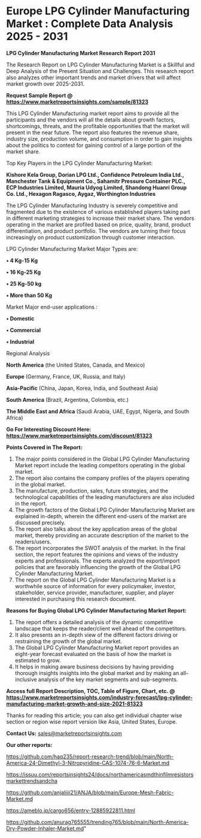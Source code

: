# Europe LPG Cylinder Manufacturing Market : Complete Data Analysis 2025 - 2031

<strong>LPG Cylinder Manufacturing Market Research Report 2031</strong>

The Research Report on LPG Cylinder Manufacturing Market is a Skillful and Deep Analysis of the Present Situation and Challenges. This research report also analyzes other important trends and market drivers that will affect market growth over 2025-2031.

<strong>Request Sample Report @ <a href=https://www.marketreportsinsights.com/sample/81323>https://www.marketreportsinsights.com/sample/81323</a></strong>

This LPG Cylinder Manufacturing market report aims to provide all the participants and the vendors will all the details about growth factors, shortcomings, threats, and the profitable opportunities that the market will present in the near future. The report also features the revenue share, industry size, production volume, and consumption in order to gain insights about the politics to contest for gaining control of a large portion of the market share.

Top Key Players in the LPG Cylinder Manufacturing Market:

<strong>Kishore Kela Group, Dorian LPG Ltd., Confidence Petroleum India Ltd., Manchester Tank & Equipment Co., Sahamitr Pressure Container PLC., ECP Industries Limited, Mauria Udyog Limited, Shandong Huanri Group Co. Ltd., Hexagon Ragasco, Aygaz, Worthington Industries</strong>

The LPG Cylinder Manufacturing Industry is severely competitive and fragmented due to the existence of various established players taking part in different marketing strategies to increase their market share. The vendors operating in the market are profiled based on price, quality, brand, product differentiation, and product portfolio. The vendors are turning their focus increasingly on product customization through customer interaction.

LPG Cylinder Manufacturing Market Major Types are:

<strong>• 4 Kg-15 Kg

• 16 Kg-25 Kg

• 25 Kg-50 kg

• More than 50 Kg</strong>

Market Major end-user applications :

<strong>• Domestic

• Commercial

• Industrial</strong>

Regional Analysis

</u><strong><b>North America</b></strong> (the United States, Canada, and Mexico)

<strong><b>Europe </b></strong>(Germany, France, UK, Russia, and Italy)

<strong><b>Asia-Pacific</b></strong> (China, Japan, Korea, India, and Southeast Asia)

<strong><b>South America</b></strong> (Brazil, Argentina, Colombia, etc.)

<strong><b>The Middle East and Africa</b></strong> (Saudi Arabia, UAE, Egypt, Nigeria, and South Africa)

<strong>Go For Interesting Discount Here: <a href=https://www.marketreportsinsights.com/discount/81323>https://www.marketreportsinsights.com/discount/81323</a></strong>

<strong>Points Covered in The Report:</strong>
<ol>
  <li>The major points considered in the Global LPG Cylinder Manufacturing Market report include the leading competitors operating in the global market.</li>
  <li>The report also contains the company profiles of the players operating in the global market.</li>
  <li>The manufacture, production, sales, future strategies, and the technological capabilities of the leading manufacturers are also included in the report.</li>
  <li>The growth factors of the Global LPG Cylinder Manufacturing Market are explained in-depth, wherein the different end-users of the market are discussed precisely.</li>
  <li>The report also talks about the key application areas of the global market, thereby providing an accurate description of the market to the readers/users.</li>
  <li>The report incorporates the SWOT analysis of the market. In the final section, the report features the opinions and views of the industry experts and professionals. The experts analyzed the export/import policies that are favorably influencing the growth of the Global LPG Cylinder Manufacturing Market.</li>
  <li>The report on the Global LPG Cylinder Manufacturing Market is a worthwhile source of information for every policymaker, investor, stakeholder, service provider, manufacturer, supplier, and player interested in purchasing this research document.</li>
</ol>
<strong>Reasons for Buying Global LPG Cylinder Manufacturing Market Report:</strong>

<ol>
  <li>The report offers a detailed analysis of the dynamic competitive landscape that keeps the reader/client well ahead of the competitors.</li>
  <li>It also presents an in-depth view of the different factors driving or restraining the growth of the global market.</li>
  <li>The Global LPG Cylinder Manufacturing Market report provides an eight-year forecast evaluated on the basis of how the market is estimated to grow.</li>
  <li>It helps in making aware business decisions by having providing thorough insights insights into the global market and by making an all-inclusive analysis of the key market segments and sub-segments.</li>
</ol>
<strong>Access full Report Description, TOC, Table of Figure, Chart, etc. @ <a href=https://www.marketreportsinsights.com/industry-forecast/lpg-cylinder-manufacturing-market-growth-and-size-2021-81323>https://www.marketreportsinsights.com/industry-forecast/lpg-cylinder-manufacturing-market-growth-and-size-2021-81323</a></strong>


Thanks for reading this article; you can also get individual chapter wise section or region wise report version like Asia, United States, Europe.

<strong>Contact Us:</strong>
sales@marketreportsinsights.com

<strong>Our other reports:</strong>

<a href=https://github.com/haq235/report-research-trend/blob/main/North-America-24-Dimethyl-3-Nitropyridine-CAS-1074-76-6-Market.md>https://github.com/haq235/report-research-trend/blob/main/North-America-24-Dimethyl-3-Nitropyridine-CAS-1074-76-6-Market.md</a>

<a href=https://issuu.com/reportsinsights24/docs/northamericasmdthinfilmresistorsmarkettrendsandcha>https://issuu.com/reportsinsights24/docs/northamericasmdthinfilmresistorsmarkettrendsandcha</a>

<a href=https://github.com/anjaliiii21/ANJA/blob/main/Europe-Mesh-Fabric-Market.md>https://github.com/anjaliiii21/ANJA/blob/main/Europe-Mesh-Fabric-Market.md</a>

<a href=https://ameblo.jp/cargo656/entry-12885922811.html>https://ameblo.jp/cargo656/entry-12885922811.html</a>

<a href=https://github.com/anurag765555/trending765/blob/main/North-America-Dry-Powder-Inhaler-Market.md>https://github.com/anurag765555/trending765/blob/main/North-America-Dry-Powder-Inhaler-Market.md</a>"
